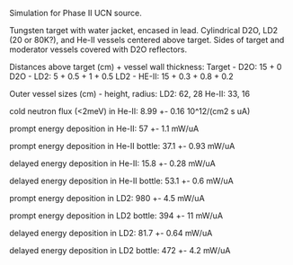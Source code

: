 Simulation for Phase II UCN source.

Tungsten target with water jacket, encased in lead.
Cylindrical D2O, LD2 (20 or 80K?), and He-II vessels centered above target.
Sides of target and moderator vessels covered with D2O reflectors.

Distances above target (cm) + vessel wall thickness:
Target - D2O: 15 + 0
D2O - LD2: 5 + 0.5 + 1 + 0.5
LD2 - HE-II: 15 + 0.3 + 0.8 + 0.2

Outer vessel sizes (cm) - height, radius:
LD2: 62, 28
He-II: 33, 16

cold neutron flux (<2meV) in He-II:
8.99 +- 0.16 10^12/(cm2 s uA)

prompt energy deposition in He-II:
57 +- 1.1 mW/uA

prompt energy deposition in He-II bottle:
37.1 +- 0.93 mW/uA

delayed energy deposition in He-II:
15.8 +- 0.28 mW/uA

delayed energy deposition in He-II bottle:
53.1 +- 0.6 mW/uA

prompt energy deposition in LD2:
980 +- 4.5 mW/uA

prompt energy deposition in LD2 bottle:
394 +- 11 mW/uA

delayed energy deposition in LD2:
81.7 +- 0.64 mW/uA

delayed energy deposition in LD2 bottle:
472 +- 4.2 mW/uA

